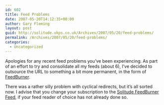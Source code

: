 ```yaml
---
id: 602
title: Feed Problems
date: 2007-05-20T14:12:35+00:00
author: Gary Fleming
layout: post
guid: http://solitude.vkps.co.uk/Archives/2007/05/20/feed-problems/
permalink: /Archives/2007/05/20/feed-problems/
categories:
  - Uncategorized
---
```

Apologies for any recent feed problems you&#8217;ve been experiencing. As part of an effort to try and consolidate all my feeds (about 6), I&#8217;ve decided to outsource the URL to something a bit more permanent, in the form of [FeedBurner](http://www.feedburner.com).

There was a rather silly problem with cyclical redirects, but it&#8217;s all sorted now. I advise that you change your subscription to the [Solitude FeedBurner Feed](http://feeds.feedburner.com/solitudevkps), if your feed reader of choice has not already done so.